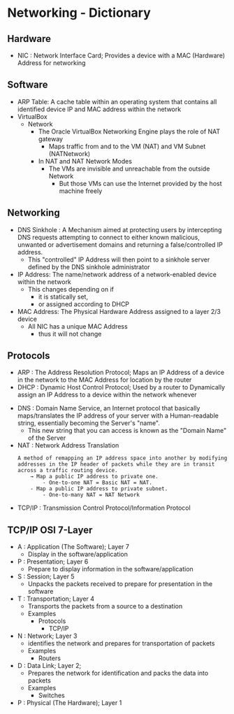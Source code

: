 # Networking - Dictionary 

## Hardware
- NIC : Network Interface Card; Provides a device with a MAC (Hardware) Address for networking

## Software
- ARP Table: A cache table within an operating system that contains all identified device IP and MAC address within the network
- VirtualBox
    - Network
        - The Oracle VirtualBox Networking Engine plays the role of NAT gateway
            + Maps traffic from and to the VM (NAT) and VM Subnet (NATNetwork)
        - In NAT and NAT Network Modes
            - The VMs are invisible and unreachable from the outside Network
                + But those VMs can use the Internet provided by the host machine freely

## Networking 
- DNS Sinkhole : A Mechanism aimed at protecting users by intercepting DNS requests attempting to connect to either known malicious, unwanted or advertisement domains and returning a false/controlled IP address.
    - This "controlled" IP Address will then point to a sinkhole server defined by the DNS sinkhole administrator
- IP Address: The name/network address of a network-enabled device within the network
    - This changes depending on if 
        + it is statically set, 
        + or assigned according to DHCP
- MAC Address: The Physical Hardware Address assigned to a layer 2/3 device
    - All NIC has a unique MAC Address
        + thus it will not change

## Protocols
+ ARP : The Address Resolution Protocol; Maps an IP Address of a device in the network to the MAC Address for location by the router
+ DHCP : Dynamic Host Control Protocol; Used by a router to Dynamically assign an IP Address to a device within the network whenever
- DNS : Domain Name Service, an Internet protocol that basically maps/translates the IP address of your server with a Human-readable string, essentially becoming the Server's "name".
    - This new string that you can access is known as the "Domain Name" of the Server
- NAT : Network Address Translation
    ```
    A method of remapping an IP address space into another by modifying addresses in the IP header of packets while they are in transit across a traffic routing device. 
        → Map a public IP address to private one. 
            - One-to-one NAT = Basic NAT = NAT. 
        - Map a public IP address to private subnet. 
            - One-to-many NAT = NAT Network
    ```
+ TCP/IP : Transmission Control Protocol/Information Protocol

## TCP/IP OSI 7-Layer
- A : Application (The Software); Layer 7
    + Display in the software/application
- P : Presentation; Layer 6
    + Prepare to display information in the software/application
- S : Session; Layer 5
    + Unpacks the packets received to prepare for presentation in the software
- T : Transportation; Layer 4
    + Transports the packets from a source to  a destination
    - Examples
        - Protocols
            + TCP/IP
- N : Network; Layer 3
    + identifies the network and prepares for transportation of packets
    - Examples
        + Routers
- D : Data Link; Layer 2;
    + Prepares the network for identification and packs the data into packets
    - Examples
        + Switches
- P : Physical (The Hardware); Layer 1


